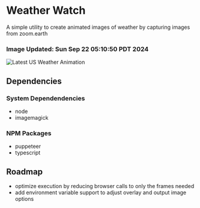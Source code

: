 # Weather Watch

A simple utility to create animated images of weather by capturing images from zoom.earth

### Image Updated: Sun Sep 22 05:10:50 PDT 2024

![Latest US Weather Animation](animations/2024-09-22.webp)

## Dependencies
### System Dependendencies
* node
* imagemagick
### NPM Packages
* puppeteer
* typescript

## Roadmap
* optimize execution by reducing browser calls to only the frames needed
* add environment variable support to adjust overlay and output image options
